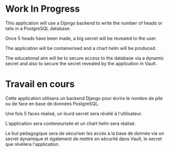 # Work In Progress

This application will use a Django backend to write the number of heads or tails in a PostgreSQL database.

Once 5 heads have been made, a big secret will be revealed to the user.

The application will be containerised and a chart helm will be produced.

The educational aim will be to secure access to the database via a dynamic secret and also to secure the secret revealed by the application in Vault.

# Travail en cours

Cette application utilisera un backend Django pour écrire le nombre de pile ou de face en base de données PostgreSQL.

Une fois 5 faces réalisé, un lourd secret sera révélé à l'utilisateur.

L'application sera conteneurisée et un chart helm sera réalisé.

Le but pédagogique sera de sécuriser les accès à la base de donnée via un secret dynamique et également de mettre en sécurité dans Vault, le secret que révèlera l'application.
